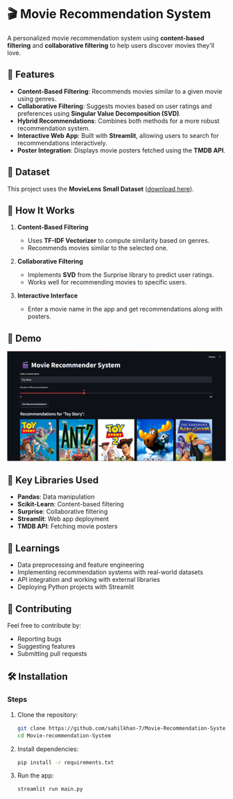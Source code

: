 ﻿# 🎬 Movie Recommendation System  

A personalized movie recommendation system using **content-based filtering** and **collaborative filtering** to help users discover movies they'll love.  

## 🚀 Features  
- **Content-Based Filtering**: Recommends movies similar to a given movie using genres.  
- **Collaborative Filtering**: Suggests movies based on user ratings and preferences using **Singular Value Decomposition (SVD)**.  
- **Hybrid Recommendations**: Combines both methods for a more robust recommendation system.  
- **Interactive Web App**: Built with **Streamlit**, allowing users to search for recommendations interactively.  
- **Poster Integration**: Displays movie posters fetched using the **TMDB API**.  

## 📂 Dataset  
This project uses the **MovieLens Small Dataset** ([download here](https://grouplens.org/datasets/movielens/)).  


## 📜 How It Works  
1. **Content-Based Filtering**  
   - Uses **TF-IDF Vectorizer** to compute similarity based on genres.  
   - Recommends movies similar to the selected one.  

2. **Collaborative Filtering**  
   - Implements **SVD** from the Surprise library to predict user ratings.  
   - Works well for recommending movies to specific users.  

3. **Interactive Interface**  
   - Enter a movie name in the app and get recommendations along with posters.  

## 🌟 Demo  
![App Screenshot](overview.png) 

## 🔑 Key Libraries Used  
- **Pandas**: Data manipulation  
- **Scikit-Learn**: Content-based filtering  
- **Surprise**: Collaborative filtering  
- **Streamlit**: Web app deployment  
- **TMDB API**: Fetching movie posters  

## 📖 Learnings  
- Data preprocessing and feature engineering  
- Implementing recommendation systems with real-world datasets  
- API integration and working with external libraries  
- Deploying Python projects with Streamlit  

## 🤝 Contributing  
Feel free to contribute by:  
- Reporting bugs  
- Suggesting features  
- Submitting pull requests  

## 🛠️ Installation  

### Steps  
1. Clone the repository:  
   ```bash  
   git clone https://github.com/sahilkhan-7/Movie-Recommendation-System.git  
   cd Movie-recommendation-System
   ```  
2. Install dependencies:  
   ```bash  
   pip install -r requirements.txt  
   ```  
3. Run the app:  
   ```bash  
   streamlit run main.py  
   ```  
